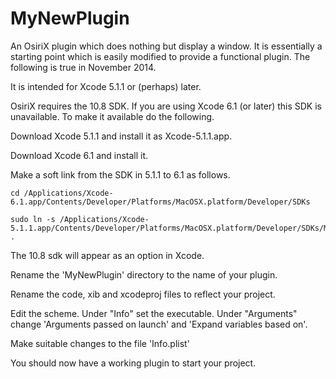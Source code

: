 MyNewPlugin
===========

An OsiriX plugin which does nothing but display a window. It is essentially a starting
point which is easily modified to provide a functional plugin. The following is true
in November 2014.

It is intended for Xcode 5.1.1 or (perhaps) later.

OsiriX requires the 10.8 SDK. If you are using Xcode 6.1 (or later) this SDK is unavailable. To make it available
do the following.

  Download Xcode 5.1.1 and install it as Xcode-5.1.1.app.
  
  Download Xcode 6.1 and install it.
  
  Make a soft link from the SDK in 5.1.1 to 6.1 as follows.
  
    cd /Applications/Xcode-6.1.app/Contents/Developer/Platforms/MacOSX.platform/Developer/SDKs

    sudo ln -s /Applications/Xcode-5.1.1.app/Contents/Developer/Platforms/MacOSX.platform/Developer/SDKs/MacOSX10.8.sdk .

  The 10.8 sdk will appear as an option in Xcode.
  
Rename the 'MyNewPlugin' directory to the name of your plugin.

Rename the code, xib and xcodeproj files to reflect your project.

Edit the scheme. Under "Info" set the executable. Under "Arguments" change 'Arguments passed on launch'
  and 'Expand variables based on'.

Make suitable changes to the file 'Info.plist'

You should now have a working plugin to start your project.
